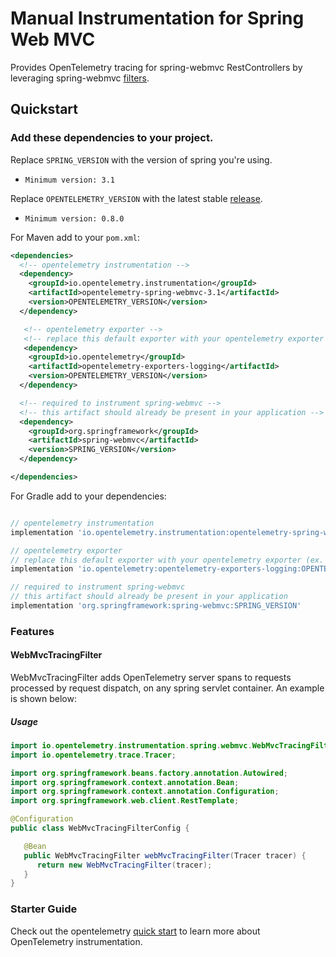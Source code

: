 # Manual Instrumentation for Spring Web MVC

Provides OpenTelemetry tracing for spring-webmvc RestControllers by leveraging spring-webmvc [filters](https://docs.spring.io/spring-framework/docs/current/javadoc-api/org/springframework/web/filter).

## Quickstart

### Add these dependencies to your project.

Replace `SPRING_VERSION` with the version of spring you're using.
 - `Minimum version: 3.1`

Replace `OPENTELEMETRY_VERSION` with the latest stable [release](https://mvnrepository.com/artifact/io.opentelemetry).
 - `Minimum version: 0.8.0`

For Maven add to your `pom.xml`:

```xml
<dependencies>
  <!-- opentelemetry instrumentation -->
  <dependency>
    <groupId>io.opentelemetry.instrumentation</groupId>
    <artifactId>opentelemetry-spring-webmvc-3.1</artifactId>
    <version>OPENTELEMETRY_VERSION</version>
  </dependency>

   <!-- opentelemetry exporter -->
   <!-- replace this default exporter with your opentelemetry exporter (ex. otlp/zipkin/jaeger/..) -->
   <dependency>
    <groupId>io.opentelemetry</groupId>
    <artifactId>opentelemetry-exporters-logging</artifactId>
    <version>OPENTELEMETRY_VERSION</version>
  </dependency>

  <!-- required to instrument spring-webmvc -->
  <!-- this artifact should already be present in your application -->
  <dependency>
    <groupId>org.springframework</groupId>
    <artifactId>spring-webmvc</artifactId>
    <version>SPRING_VERSION</version>
  </dependency>

</dependencies>
```

For Gradle add to your dependencies:

```groovy

// opentelemetry instrumentation
implementation 'io.opentelemetry.instrumentation:opentelemetry-spring-webmvc-3.1:OPENTELEMETRY_VERSION'

// opentelemetry exporter
// replace this default exporter with your opentelemetry exporter (ex. otlp/zipkin/jaeger/..)
implementation 'io.opentelemetry:opentelemetry-exporters-logging:OPENTELEMETRY_VERSION'

// required to instrument spring-webmvc
// this artifact should already be present in your application
implementation 'org.springframework:spring-webmvc:SPRING_VERSION'
```

### Features

#### WebMvcTracingFilter

WebMvcTracingFilter adds OpenTelemetry server spans to requests processed by request dispatch, on any spring servlet container. An example is shown below:

##### Usage

```java
import io.opentelemetry.instrumentation.spring.webmvc.WebMvcTracingFilter
import io.opentelemetry.trace.Tracer;

import org.springframework.beans.factory.annotation.Autowired;
import org.springframework.context.annotation.Bean;
import org.springframework.context.annotation.Configuration;
import org.springframework.web.client.RestTemplate;

@Configuration
public class WebMvcTracingFilterConfig {

   @Bean
   public WebMvcTracingFilter webMvcTracingFilter(Tracer tracer) {
      return new WebMvcTracingFilter(tracer);
   }
}
```

### Starter Guide

Check out the opentelemetry [quick start](https://github.com/open-telemetry/opentelemetry-java/blob/master/QUICKSTART.md) to learn more about OpenTelemetry instrumentation.
